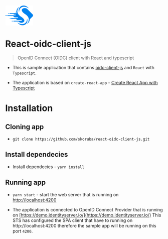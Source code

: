![Logo](docs/Images/Skoruba-Logo-ReadMe.png)

# React-oidc-client-js

> OpenID Connect (OIDC) client with React and typescript

- This is sample application that contains [oidc-client-js](https://github.com/IdentityModel/oidc-client-js) and `React` with `Typescript`.

- The application is based on `create-react-app` - [Create React App with Typescript](https://github.com/wmonk/create-react-app-typescript)

# Installation

## Cloning app

- `git clone https://github.com/skoruba/react-oidc-client-js.git`

## Install dependecies

- Install dependecies - `yarn install`

## Running app

- `yarn start` - start the web server that is running on [http://localhost:4200](http://localhost:4200)

- The application is connected to OpenID Connect Provider that is running on [https://demo.identityserver.io/](https://demo.identityserver.io/)
  This STS has configured the SPA client that have to running on http://localhost:4200 therefore the sample app will be running on this port `4200`.
